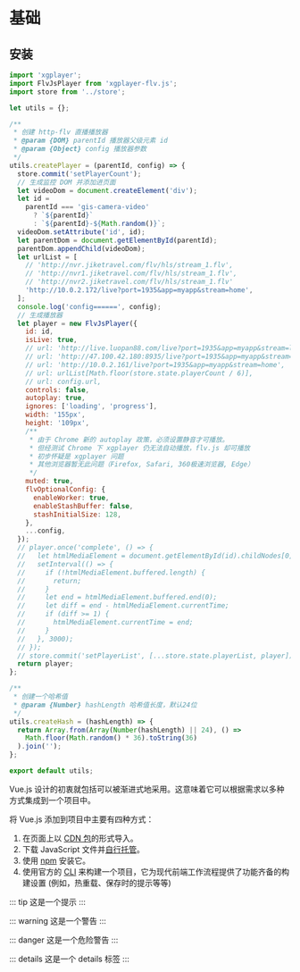 # 基础

## 安装

```javascript
import 'xgplayer';
import FlvJsPlayer from 'xgplayer-flv.js';
import store from '../store';

let utils = {};

/**
 * 创建 http-flv 直播播放器
 * @param {DOM} parentId 播放器父级元素 id
 * @param {Object} config 播放器参数
 */
utils.createPlayer = (parentId, config) => {
  store.commit('setPlayerCount');
  // 生成监控 DOM 并添加进页面
  let videoDom = document.createElement('div');
  let id =
    parentId === 'gis-camera-video'
      ? `${parentId}`
      : `${parentId}-${Math.random()}`;
  videoDom.setAttribute('id', id);
  let parentDom = document.getElementById(parentId);
  parentDom.appendChild(videoDom);
  let urlList = [
    // 'http://nvr.jiketravel.com/flv/hls/stream_1.flv',
    // 'http://nvr1.jiketravel.com/flv/hls/stream_1.flv',
    // 'http://nvr2.jiketravel.com/flv/hls/stream_1.flv'
    'http://10.0.2.172/live?port=1935&app=myapp&stream=home',
  ];
  console.log('config======', config);
  // 生成播放器
  let player = new FlvJsPlayer({
    id: id,
    isLive: true,
    // url: 'http://live.luopan88.com/live?port=1935&app=myapp&stream=luopan',
    // url: 'http://47.100.42.180:8935/live?port=1935&app=myapp&stream=home',
    // url: 'http://10.0.2.161/live?port=1935&app=myapp&stream=home',
    // url: urlList[Math.floor(store.state.playerCount / 6)],
    // url: config.url,
    controls: false,
    autoplay: true,
    ignores: ['loading', 'progress'],
    width: '155px',
    height: '109px',
    /**
     * 由于 Chrome 新的 autoplay 政策，必须设置静音才可播放。
     * 但经测试 Chrome 下 xgplayer 仍无法自动播放，flv.js 却可播放
     * 初步怀疑是 xgplayer 问题
     * 其他浏览器暂无此问题（Firefox, Safari, 360极速浏览器, Edge）
     */
    muted: true,
    flvOptionalConfig: {
      enableWorker: true,
      enableStashBuffer: false,
      stashInitialSize: 128,
    },
    ...config,
  });
  // player.once('complete', () => {
  //   let htmlMediaElement = document.getElementById(id).childNodes[0];
  //   setInterval(() => {
  //     if (!htmlMediaElement.buffered.length) {
  //       return;
  //     }
  //     let end = htmlMediaElement.buffered.end(0);
  //     let diff = end - htmlMediaElement.currentTime;
  //     if (diff >= 1) {
  //       htmlMediaElement.currentTime = end;
  //     }
  //   }, 3000);
  // });
  // store.commit('setPlayerList', [...store.state.playerList, player]);
  return player;
};

/**
 * 创建一个哈希值
 * @param {Number} hashLength 哈希值长度，默认24位
 */
utils.createHash = (hashLength) => {
  return Array.from(Array(Number(hashLength) || 24), () =>
    Math.floor(Math.random() * 36).toString(36)
  ).join('');
};

export default utils;
```

Vue.js 设计的初衷就包括可以被渐进式地采用。这意味着它可以根据需求以多种方式集成到一个项目中。

将 Vue.js 添加到项目中主要有四种方式：

1. 在页面上以 [CDN 包](https://v3.cn.vuejs.org/guide/installation.html#cdn)的形式导入。
2. 下载 JavaScript 文件并[自行托管](https://v3.cn.vuejs.org/guide/installation.html#下载并自托管)。
3. 使用 [npm](https://v3.cn.vuejs.org/guide/installation.html#npm) 安装它。
4. 使用官方的 [CLI](https://v3.cn.vuejs.org/guide/installation.html#命令行工具-cli) 来构建一个项目，它为现代前端工作流程提供了功能齐备的构建设置 (例如，热重载、保存时的提示等等)

::: tip
这是一个提示
:::

::: warning
这是一个警告
:::

::: danger
这是一个危险警告
:::

::: details
这是一个 details 标签
:::
